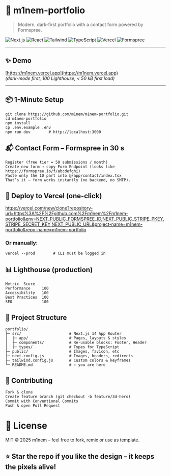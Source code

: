 # 🎨 m1nem-portfolio  
> Modern, dark-first portfolio with a contact form powered by Formspree.

![Next.js](https://img.shields.io/badge/Next.js-14.2.32-000000?style=flat&logo=next.js&logoColor=white)
![React](https://img.shields.io/badge/React-18-61DAFB?style=flat&logo=react&logoColor=black)
![Tailwind](https://img.shields.io/badge/Tailwind-v3-06B6D4?style=flat&logo=tailwindcss&logoColor=white)
![TypeScript](https://img.shields.io/badge/TypeScript-5-3178C6?style=flat&logo=typescript&logoColor=white)
![Vercel](https://img.shields.io/badge/Deployed%20on-Vercel-000000?style=flat&logo=vercel&logoColor=white)
![Formspree](https://img.shields.io/badge/Contact-Formspree-1E88E5?style=flat&logo=formspree&logoColor=white)

---

## ✨ Demo
[https://m1nem.vercel.app](https://m1nem.vercel.app)  
*(dark-mode first, 100 Lighthouse, < 50 kB first load)*

---

## 📦 1-Minute Setup

    git clone https://github.com/m1nem/m1nem-portfolio.git
    cd m1nem-portfolio
    npm install
    cp .env.example .env
    npm run dev        # http://localhost:3000

## 📬 Contact Form – Formspree in 30 s

    Register (free tier = 50 submissions / month)
    Create new form → copy Form Endpoint (looks like https://formspree.io/f/abcdefghi)
    Paste only the ID part into @/app/contact/index.tsx
    That’s it – form works instantly (no backend, no SMTP).

## 🚀 Deploy to Vercel (one-click)

https://vercel.com/new/clone?repository-url=https%3A%2F%2Fgithub.com%2Fm1nem%2Fm1nem-portfolio&env=NEXT_PUBLIC_FORMSPREE_ID,NEXT_PUBLIC_STRIPE_PKEY,STRIPE_SECRET_KEY,NEXT_PUBLIC_URL&project-name=m1nem-portfolio&repo-name=m1nem-portfolio

### Or manually:

    vercel --prod        # CLI must be logged in

## 📊 Lighthouse (production)

    Metric	Score
    Performance	    100
    Accessibility	100
    Best Practices	100
    SEO	            100
    
## 📁 Project Structure

    portfolio/
    ├─ src/                     # Next.js 14 App Router
    │  ├─ app/                  # Pages, layouts & styles
    │  ├─ components/           # Re-usable blocks: Footer, Header
    │  ├─ types/                # Types for TypeScript
    ├─ public/                  # Images, favicon, etc
    ├─ next.config.js           # Images, headers, redirects
    ├─ tailwind.config.js       # Custom colors & keyframes
    └─ README.md                # ← you are here

## 🤝 Contributing

    Fork & clone
    Create feature branch (git checkout -b feature/3d-hero)
    Commit with Conventional Commits
    Push & open Pull Request

# 📄 License

MIT © 2025 m1nem – feel free to fork, remix or use as template.

## ⭐ Star the repo if you like the design – it keeps the pixels alive!
